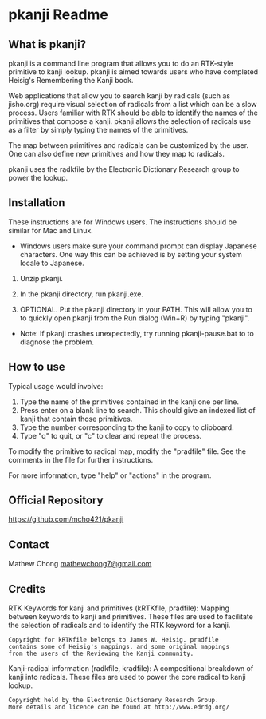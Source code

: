 pkanji Readme
==============================================================================

What is pkanji?
---------------
pkanji is a command line program that allows you to do an RTK-style primitive
to kanji lookup. pkanji is aimed towards users who have completed Heisig's
Remembering the Kanji book.

Web applications that allow you to search kanji by radicals (such as 
jisho.org) require visual selection of radicals from a list which can be a 
slow process. Users familiar with RTK should be able to identify the names of 
the primitives that compose a kanji. pkanji allows the selection of radicals 
use as a filter by simply typing the names of the primitives.

The map between primitives and radicals can be customized by the user. One can
also define new primitives and how they map to radicals.

pkanji uses the radkfile by the Electronic Dictionary Research group to power
the lookup.

Installation
------------
These instructions are for Windows users. The instructions should be similar
for Mac and Linux.

- Windows users make sure your command prompt can display Japanese characters.
  One way this can be achieved is by setting your system locale to Japanese.

1) Unzip pkanji.

2) In the pkanji directory, run pkanji.exe.

3) OPTIONAL. Put the pkanji directory in your PATH. This will allow you to
   to quickly open pkanji from the Run dialog (Win+R) by typing "pkanji".

- Note: If pkanji crashes unexpectedly, try running pkanji-pause.bat to
        to diagnose the problem.

How to use
----------
Typical usage would involve:
1) Type the name of the primitives contained in the kanji one per line.
2) Press enter on a blank line to search. This should give an indexed 
   list of kanji that contain those primitives.
3) Type the number corresponding to the kanji to copy to clipboard.
4) Type "q" to quit, or "c" to clear and repeat the process.

To modify the primitive to radical map, modify the "pradfile" file. See the
comments in the file for further instructions.

For more information, type "help" or "actions" in the program.

Official Repository
-------------------
https://github.com/mcho421/pkanji

Contact
-------
Mathew Chong
mathewchong7@gmail.com

Credits
-------
RTK Keywords for kanji and primitives (kRTKfile, pradfile):
    Mapping between keywords to kanji and primitives. These files are
    used to facilitate the selection of radicals and to identify the
    RTK keyword for a kanji.

    Copyright for kRTKfile belongs to James W. Heisig. pradfile
    contains some of Heisig's mappings, and some original mappings
    from the users of the Reviewing the Kanji community.


Kanji-radical information (radkfile, kradfile):
    A compositional breakdown of kanji into radicals. These files are
    used to power the core radical to kanji lookup.

    Copyright held by the Electronic Dictionary Research Group. 
    More details and licence can be found at http://www.edrdg.org/


